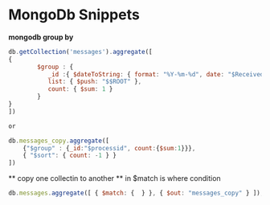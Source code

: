# MongoDb Snippets

**mongodb group by**
```js
db.getCollection('messages').aggregate([
{
        $group : {
           _id :{ $dateToString: { format: "%Y-%m-%d", date: "$Received"} },
           list: { $push: "$$ROOT" },
           count: { $sum: 1 }
        }
}
])

or 

db.messages_copy.aggregate([
    {"$group" : {_id:"$processid", count:{$sum:1}}},
    { "$sort": { count: -1 } }
])

```


** copy one collectin to another ** in $match is where condition
```js
db.messages.aggregate([ { $match: {  } }, { $out: "messages_copy" } ]);
```
